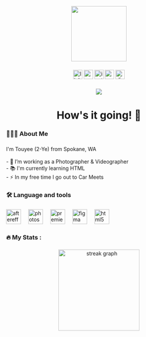 <div align="center">
  <img height="150" src="https://media0.giphy.com/media/v1.Y2lkPTc5MGI3NjExYmJmM3p0dGNsZDNxdTVrazRjeTc2NXNsbTVueGlqZmU1dGg1ZmR2OSZlcD12MV9pbnRlcm5hbF9naWZfYnlfaWQmY3Q9Zw/VAFrWHVPtm22RmRslA/giphy.gif"  />
</div>

###

<div align="center">
  <img src="https://img.shields.io/static/v1?message=LinkedIn&logo=linkedin&label=&color=0077B5&logoColor=white&labelColor=&style=for-the-badge" height="25" alt="linkedin logo"  />
  <img src="https://img.shields.io/static/v1?message=Youtube&logo=youtube&label=&color=FF0000&logoColor=white&labelColor=&style=for-the-badge" height="25" alt="youtube logo"  />
  <img src="https://img.shields.io/static/v1?message=Instagram&logo=instagram&label=&color=E4405F&logoColor=white&labelColor=&style=for-the-badge" height="25" alt="instagram logo"  />
  <img src="https://img.shields.io/static/v1?message=Codepen&logo=codepen&label=&color=000000&logoColor=white&labelColor=&style=for-the-badge" height="25" alt="codepen logo"  />
  <img src="https://img.shields.io/static/v1?message=Discord&logo=discord&label=&color=7289DA&logoColor=white&labelColor=&style=for-the-badge" height="25" alt="discord logo"  />
</div>

###

<div align="center">
  <img src="https://visitor-badge.laobi.icu/badge?page_id=TouyeeL.TouyeeL&"  />
</div>

###

<h1 align="center">How's it going! 👋</h1>

###

<h3 align="left">🧑🏻‍💻  About Me</h3>

###

<p align="left">I'm Touyee (2-Ye) from Spokane, WA<br><br>- 🔭 I’m working as a Photographer & Videographer<br>- 📚 I'm currently learning HTML<br>- ⚡ In my free time I go out to Car Meets</p>

###

<h3 align="left">🛠 Language and tools</h3>

###

<div align="left">
  <img src="https://cdn.jsdelivr.net/gh/devicons/devicon/icons/aftereffects/aftereffects-original.svg" height="40" alt="aftereffects logo"  />
  <img width="12" />
  <img src="https://cdn.jsdelivr.net/gh/devicons/devicon/icons/photoshop/photoshop-plain.svg" height="40" alt="photoshop logo"  />
  <img width="12" />
  <img src="https://cdn.jsdelivr.net/gh/devicons/devicon/icons/premierepro/premierepro-plain.svg" height="40" alt="premierepro logo"  />
  <img width="12" />
  <img src="https://skillicons.dev/icons?i=figma" height="40" alt="figma logo"  />
  <img width="12" />
  <img src="https://cdn.jsdelivr.net/gh/devicons/devicon/icons/html5/html5-original.svg" height="40" alt="html5 logo"  />
</div>

###

<h3 align="left">🔥   My Stats :</h3>

###

<div align="center">
  <img src="https://streak-stats.demolab.com?user=TouyeeL&locale=en&mode=daily&theme=dark&hide_border=false&border_radius=5&order=3" height="220" alt="streak graph"  />
</div>

###
